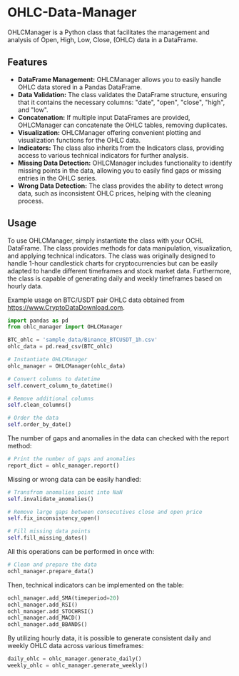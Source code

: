 # OHLC-Data-Manager  

OHLCManager is a Python class that facilitates the management and analysis of Open, High, Low, Close, (OHLC) data in a DataFrame.

## Features

- **DataFrame Management:** OHLCManager allows you to easily handle OHLC data stored in a Pandas DataFrame.
- **Data Validation:** The class validates the DataFrame structure, ensuring that it contains the necessary columns: "date", "open", "close", "high", and "low".
- **Concatenation:** If multiple input DataFrames are provided, OHLCManager can concatenate the OHLC tables, removing duplicates.
- **Visualization:** OHLCManager offering convenient plotting and visualization functions for the OHLC data.
- **Indicators:** The class also inherits from the Indicators class, providing access to various technical indicators for further analysis.
- **Missing Data Detection:** OHLCManager includes functionality to identify missing points in the data, allowing you to easily find gaps or missing entries in the OHLC series.
- **Wrong Data Detection:** The class provides the ability to detect wrong data, such as inconsistent OHLC prices, helping with the cleaning process.
  
## Usage

To use OHLCManager, simply instantiate the class with your OCHL DataFrame. The class provides methods for data manipulation, visualization, and applying technical indicators.
The class was originally designed to handle 1-hour candlestick charts for cryptocurrencies but can be easily adapted to handle different timeframes and stock market data. Furthermore, the class is capable of generating daily and weekly timeframes based on hourly data.

Example usage on BTC/USDT pair OHLC data obtained from https://www.CryptoDataDownload.com.

```python
import pandas as pd
from ohlc_manager import OHLCManager

BTC_ohlc = 'sample_data/Binance_BTCUSDT_1h.csv'
ohlc_data = pd.read_csv(BTC_ohlc)

# Instantiate OHLCManager
ohlc_manager = OHLCManager(ohlc_data)

# Convert columns to datetime
self.convert_column_to_datetime()

# Remove additional columns
self.clean_columns()

# Order the data
self.order_by_date()
```
The number of gaps and anomalies in the data can checked with the report method:
```python
# Print the number of gaps and anomalies
report_dict = ohlc_manager.report()
```
Missing or wrong data can be easily handled:
```python
# Transfrom anomalies point into NaN
self.invalidate_anomalies()

# Remove large gaps between consecutives close and open price
self.fix_inconsistency_open()

# Fill missing data points
self.fill_missing_dates()
```
All this operations can be performed in once with:
```python
# Clean and prepare the data
ochl_manager.prepare_data()
```
Then, technical indicators can be implemented on the table:
```python
ochl_manager.add_SMA(timeperiod=20)
ochl_manager.add_RSI()
ochl_manager.add_STOCHRSI()
ochl_manager.add_MACD()
ochl_manager.add_BBANDS()
```
By utilizing hourly data, it is possible to generate consistent daily and weekly OHLC data across various timeframes:
```python
daily_ohlc = ohlc_manager.generate_daily()
weekly_ohlc = ohlc_manager.generate_weekly()
```




